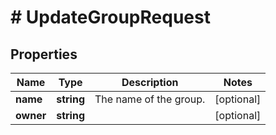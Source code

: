# # UpdateGroupRequest

## Properties

Name | Type | Description | Notes
------------ | ------------- | ------------- | -------------
**name** | **string** | The name of the group. | [optional]
**owner** | **string** |  | [optional]

